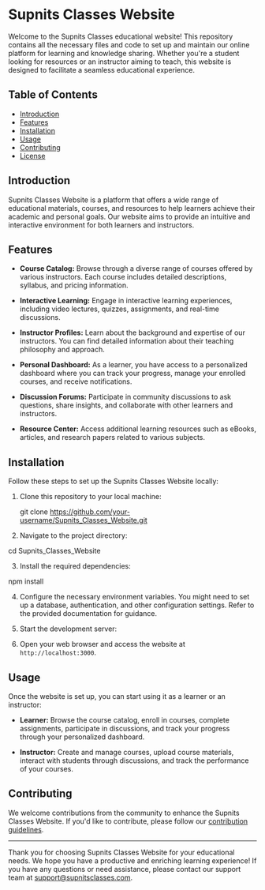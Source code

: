 # Supnits Classes Website

Welcome to the Supnits Classes educational website! This repository contains all the necessary files and code to set up and maintain our online platform for learning and knowledge sharing. Whether you're a student looking for resources or an instructor aiming to teach, this website is designed to facilitate a seamless educational experience.

## Table of Contents

- [Introduction](#introduction)
- [Features](#features)
- [Installation](#installation)
- [Usage](#usage)
- [Contributing](#contributing)
- [License](#license)

## Introduction

Supnits Classes Website is a platform that offers a wide range of educational materials, courses, and resources to help learners achieve their academic and personal goals. Our website aims to provide an intuitive and interactive environment for both learners and instructors.

## Features

- **Course Catalog:** Browse through a diverse range of courses offered by various instructors. Each course includes detailed descriptions, syllabus, and pricing information.

- **Interactive Learning:** Engage in interactive learning experiences, including video lectures, quizzes, assignments, and real-time discussions.

- **Instructor Profiles:** Learn about the background and expertise of our instructors. You can find detailed information about their teaching philosophy and approach.

- **Personal Dashboard:** As a learner, you have access to a personalized dashboard where you can track your progress, manage your enrolled courses, and receive notifications.

- **Discussion Forums:** Participate in community discussions to ask questions, share insights, and collaborate with other learners and instructors.

- **Resource Center:** Access additional learning resources such as eBooks, articles, and research papers related to various subjects.

## Installation

Follow these steps to set up the Supnits Classes Website locally:

1. Clone this repository to your local machine:

   git clone https://github.com/your-username/Supnits_Classes_Website.git

3. Navigate to the project directory:

cd Supnits_Classes_Website

3. Install the required dependencies:

npm install

4. Configure the necessary environment variables. You might need to set up a database, authentication, and other configuration settings. Refer to the provided documentation for guidance.

5. Start the development server:


6. Open your web browser and access the website at `http://localhost:3000`.

## Usage

Once the website is set up, you can start using it as a learner or an instructor:

- **Learner:** Browse the course catalog, enroll in courses, complete assignments, participate in discussions, and track your progress through your personalized dashboard.

- **Instructor:** Create and manage courses, upload course materials, interact with students through discussions, and track the performance of your courses.

## Contributing

We welcome contributions from the community to enhance the Supnits Classes Website. If you'd like to contribute, please follow our [contribution guidelines](CONTRIBUTING.md).


---

Thank you for choosing Supnits Classes Website for your educational needs. We hope you have a productive and enriching learning experience! If you have any questions or need assistance, please contact our support team at support@supnitsclasses.com.
